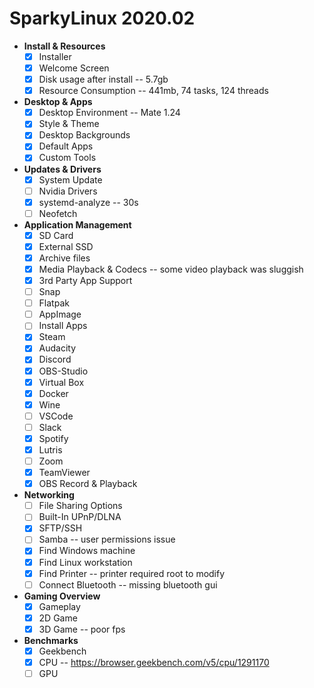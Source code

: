 # SparkyLinux 2020.02

- **Install & Resources**
  - [x]  Installer
  - [x]  Welcome Screen
  - [x]  Disk usage after install -- 5.7gb
  - [x]  Resource Consumption -- 441mb, 74 tasks, 124 threads
- **Desktop & Apps**
  - [x]  Desktop Environment -- Mate 1.24
  - [x]  Style & Theme
  - [x]  Desktop Backgrounds
  - [x]  Default Apps
  - [x]  Custom Tools
- **Updates & Drivers**
  - [x]  System Update
  - [ ]  Nvidia Drivers
  - [x]  systemd-analyze -- 30s
  - [ ]  Neofetch
- **Application Management**
  - [x] SD Card
  - [x] External SSD
  - [x] Archive files
  - [x]  Media Playback & Codecs -- some video playback was sluggish
  - [x]  3rd Party App Support
    - [ ]  Snap
    - [ ]  Flatpak
    - [ ]  AppImage
  - [ ]  Install Apps
    - [x]  Steam
    - [x]  Audacity
    - [x]  Discord
    - [x]  OBS-Studio
    - [x]  Virtual Box
    - [x]  Docker
    - [x]  Wine
    - [ ]  VSCode
    - [ ]  Slack
    - [x]  Spotify
    - [x]  Lutris
    - [ ]  Zoom
    - [x]  TeamViewer
  - [x]  OBS Record & Playback
- **Networking**
  - [ ]  File Sharing Options
    - [ ]  Built-In UPnP/DLNA
    - [x]  SFTP/SSH
    - [ ]  Samba -- user permissions issue
  - [x]  Find Windows machine
  - [x]  Find Linux workstation
  - [x]  Find Printer -- printer required root to modify
  - [ ]  Connect Bluetooth -- missing bluetooth gui
- **Gaming Overview**
  - [x]  Gameplay
    - [x]  2D Game
    - [x]  3D Game -- poor fps
- **Benchmarks**
  - [x]  Geekbench
    - [x]  CPU -- https://browser.geekbench.com/v5/cpu/1291170
    - [ ]  GPU
